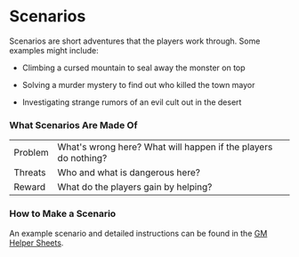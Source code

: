 

# Scenarios

Scenarios are short adventures that the players work through. Some examples might include:

* Climbing a cursed mountain to seal away the monster on top

* Solving a murder mystery to find out who killed the town mayor

* Investigating strange rumors of an evil cult out in the desert


### What Scenarios Are Made Of

|         |                                                                |
| ------- | -------------------------------------------------------------- |
| Problem | What's wrong here? What will happen if the players do nothing? |
| Threats | Who and what is dangerous here?                                |
| Reward  | What do the players gain by helping?                           |


### How to Make a Scenario

An example scenario and detailed instructions can be found in the [GM Helper Sheets](https://docs.google.com/spreadsheets/d/1NhqEjr0m4iug3n5NBa_rJ18LO9duhfDB2b4FYmKKZ4w/edit?usp=sharing).